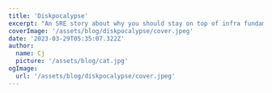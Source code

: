 ```yaml
---
title: 'Diskpocalypse'
excerpt: "An SRE story about why you should stay on top of infra fundamentals and how I spent 6 months learning why."
coverImage: '/assets/blog/diskpocalypse/cover.jpeg'
date: '2023-03-29T05:35:07.322Z'
author:
  name: Cj
  picture: '/assets/blog/cat.jpg'
ogImage:
  url: '/assets/blog/diskpocalypse/cover.jpeg'
---
```



